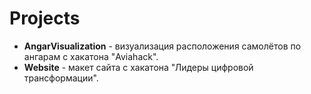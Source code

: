 # Projects
 - **AngarVisualization** - визуализация расположения самолётов по ангарам с хакатона "Aviahack".
 - **Website** - макет сайта с хакатона "Лидеры цифровой трансформации".
